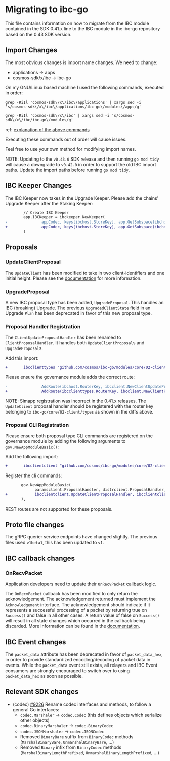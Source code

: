 # Migrating to ibc-go

This file contains information on how to migrate from the IBC module contained in the SDK 0.41.x line to the IBC module in the ibc-go repository based on the 0.43 SDK version. 

## Import Changes

The most obvious changes is import name changes. We need to change:
- applications -> apps
- cosmos-sdk/x/ibc -> ibc-go

On my GNU/Linux based machine I used the following commands, executed in order:

```
grep -RiIl 'cosmos-sdk\/x\/ibc\/applications' | xargs sed -i 's/cosmos-sdk\/x\/ibc\/applications/ibc-go\/modules\/apps/g'
```

```
grep -RiIl 'cosmos-sdk\/x\/ibc' | xargs sed -i 's/cosmos-sdk\/x\/ibc/ibc-go\/modules/g'
```

ref: [explanation of the above commands](https://www.internalpointers.com/post/linux-find-and-replace-text-multiple-files)

Executing these commands out of order will cause issues. 

Feel free to use your own method for modifying import names.

NOTE: Updating to the `v0.43.0` SDK release and then running `go mod tidy` will cause a downgrade to `v0.42.0` in order to support the old IBC import paths.
Update the import paths before running `go mod tidy`.  

## IBC Keeper Changes

The IBC Keeper now takes in the Upgrade Keeper. Please add the chains' Upgrade Keeper after the Staking Keeper:

```diff
        // Create IBC Keeper
        app.IBCKeeper = ibckeeper.NewKeeper(
-               appCodec, keys[ibchost.StoreKey], app.GetSubspace(ibchost.ModuleName), app.StakingKeeper, scopedIBCKeeper,
+               appCodec, keys[ibchost.StoreKey], app.GetSubspace(ibchost.ModuleName), app.StakingKeeper, app.UpgradeKeeper, scopedIBCKeeper,
        )

``` 

## Proposals

### UpdateClientProposal

The `UpdateClient` has been modified to take in two client-identifiers and one initial height. Please see the [documentation](../proposals.md) for more information. 

### UpgradeProposal

A new IBC proposal type has been added, `UpgradeProposal`. This handles an IBC (breaking) Upgrade. 
The previous `UpgradedClientState` field in an Upgrade `Plan` has been deprecated in favor of this new proposal type. 

### Proposal Handler Registration

The `ClientUpdateProposalHandler` has been renamed to `ClientProposalHandler`. 
It handles both `UpdateClientProposal`s and `UpgradeProposal`s.

Add this import: 

```diff
+       ibcclienttypes "github.com/cosmos/ibc-go/modules/core/02-client/types"
```

Please ensure the governance module adds the correct route:

```diff
-               AddRoute(ibchost.RouterKey, ibcclient.NewClientUpdateProposalHandler(app.IBCKeeper.ClientKeeper))
+               AddRoute(ibcclienttypes.RouterKey, ibcclient.NewClientProposalHandler(app.IBCKeeper.ClientKeeper))
```

NOTE: Simapp registration was incorrect in the 0.41.x releases. The `UpdateClient` proposal handler should be registered with the router key belonging to `ibc-go/core/02-client/types` 
as shown in the diffs above. 

### Proposal CLI Registration

Please ensure both proposal type CLI commands are registered on the governance module by adding the following arguments to `gov.NewAppModuleBasic()`:

Add the following import:
```diff
+       ibcclientclient "github.com/cosmos/ibc-go/modules/core/02-client/client"
```

Register the cli commands: 

```diff 
       gov.NewAppModuleBasic(
             paramsclient.ProposalHandler, distrclient.ProposalHandler, upgradeclient.ProposalHandler, upgradeclient.CancelProposalHandler,
+            ibcclientclient.UpdateClientProposalHandler, ibcclientclient.UpgradeProposalHandler,
       ),
```

REST routes are not supported for these proposals. 

## Proto file changes

The gRPC querier service endpoints have changed slightly. The previous files used `v1beta1`, this has been updated to `v1`.

## IBC callback changes

### OnRecvPacket

Application developers need to update their `OnRecvPacket` callback logic. 

The `OnRecvPacket` callback has been modified to only return the acknowledgement. The acknowledgement returned must implement the `Acknowledgement` interface. The acknowledgement should indicate if it represents a successful processing of a packet by returning true on `Success()` and false in all other cases. A return value of false on `Success()` will result in all state changes which occurred in the callback being discarded. More information can be found in the [documentation](https://github.com/cosmos/ibc-go/blob/main/docs/custom.md#receiving-packets).

## IBC Event changes

The `packet_data` attribute has been deprecated in favor of `packet_data_hex`, in order to provide standardized encoding/decoding of packet data in events. While the `packet_data` event still exists, all relayers and IBC Event consumers are strongly encouraged to switch over to using `packet_data_hex` as soon as possible.

## Relevant SDK changes

* (codec) [\#9226](https://github.com/cosmos/cosmos-sdk/pull/9226) Rename codec interfaces and methods, to follow a general Go interfaces:
  * `codec.Marshaler` → `codec.Codec` (this defines objects which serialize other objects)
  * `codec.BinaryMarshaler` → `codec.BinaryCodec`
  * `codec.JSONMarshaler` → `codec.JSONCodec`
  * Removed `BinaryBare` suffix from `BinaryCodec` methods (`MarshalBinaryBare`, `UnmarshalBinaryBare`, ...)
  * Removed `Binary` infix from `BinaryCodec` methods (`MarshalBinaryLengthPrefixed`, `UnmarshalBinaryLengthPrefixed`, ...)
